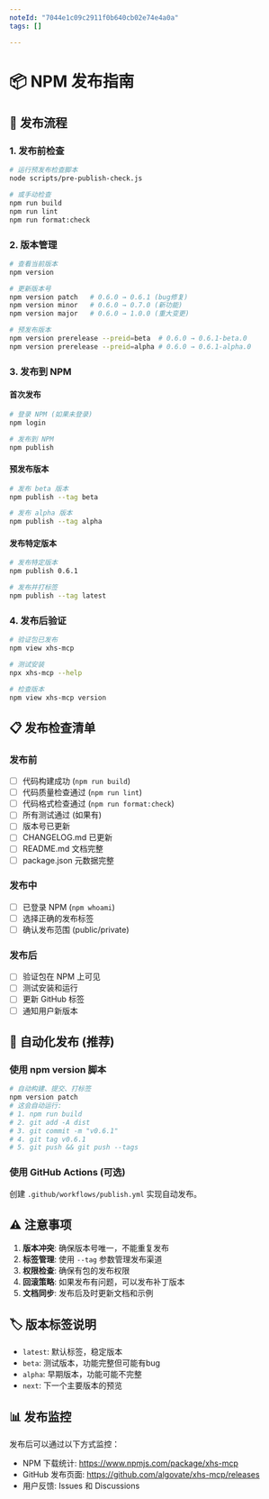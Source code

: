 ```yaml
---
noteId: "7044e1c09c2911f0b640cb02e74e4a0a"
tags: []

---
```


# 📦 NPM 发布指南

## 🚀 发布流程

### 1. 发布前检查

```bash
# 运行预发布检查脚本
node scripts/pre-publish-check.js

# 或手动检查
npm run build
npm run lint
npm run format:check
```

### 2. 版本管理

```bash
# 查看当前版本
npm version

# 更新版本号
npm version patch   # 0.6.0 → 0.6.1 (bug修复)
npm version minor   # 0.6.0 → 0.7.0 (新功能)
npm version major   # 0.6.0 → 1.0.0 (重大变更)

# 预发布版本
npm version prerelease --preid=beta  # 0.6.0 → 0.6.1-beta.0
npm version prerelease --preid=alpha # 0.6.0 → 0.6.1-alpha.0
```

### 3. 发布到 NPM

#### 首次发布
```bash
# 登录 NPM (如果未登录)
npm login

# 发布到 NPM
npm publish
```

#### 预发布版本
```bash
# 发布 beta 版本
npm publish --tag beta

# 发布 alpha 版本
npm publish --tag alpha
```

#### 发布特定版本
```bash
# 发布特定版本
npm publish 0.6.1

# 发布并打标签
npm publish --tag latest
```

### 4. 发布后验证

```bash
# 验证包已发布
npm view xhs-mcp

# 测试安装
npx xhs-mcp --help

# 检查版本
npm view xhs-mcp version
```

## 📋 发布检查清单

### 发布前
- [ ] 代码构建成功 (`npm run build`)
- [ ] 代码质量检查通过 (`npm run lint`)
- [ ] 代码格式检查通过 (`npm run format:check`)
- [ ] 所有测试通过 (如果有)
- [ ] 版本号已更新
- [ ] CHANGELOG.md 已更新
- [ ] README.md 文档完整
- [ ] package.json 元数据完整

### 发布中
- [ ] 已登录 NPM (`npm whoami`)
- [ ] 选择正确的发布标签
- [ ] 确认发布范围 (public/private)

### 发布后
- [ ] 验证包在 NPM 上可见
- [ ] 测试安装和运行
- [ ] 更新 GitHub 标签
- [ ] 通知用户新版本

## 🔄 自动化发布 (推荐)

### 使用 npm version 脚本
```bash
# 自动构建、提交、打标签
npm version patch
# 这会自动运行:
# 1. npm run build
# 2. git add -A dist
# 3. git commit -m "v0.6.1"
# 4. git tag v0.6.1
# 5. git push && git push --tags
```

### 使用 GitHub Actions (可选)
创建 `.github/workflows/publish.yml` 实现自动发布。

## ⚠️ 注意事项

1. **版本冲突**: 确保版本号唯一，不能重复发布
2. **标签管理**: 使用 `--tag` 参数管理发布渠道
3. **权限检查**: 确保有包的发布权限
4. **回滚策略**: 如果发布有问题，可以发布补丁版本
5. **文档同步**: 发布后及时更新文档和示例

## 🏷️ 版本标签说明

- `latest`: 默认标签，稳定版本
- `beta`: 测试版本，功能完整但可能有bug
- `alpha`: 早期版本，功能可能不完整
- `next`: 下一个主要版本的预览

## 📊 发布监控

发布后可以通过以下方式监控：
- NPM 下载统计: https://www.npmjs.com/package/xhs-mcp
- GitHub 发布页面: https://github.com/algovate/xhs-mcp/releases
- 用户反馈: Issues 和 Discussions
